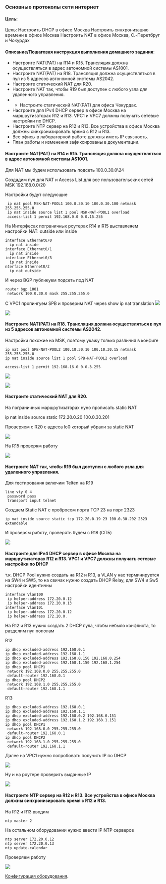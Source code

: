 ### Основные протоколы сети интернет 

#### Цель:

Цель:
Настроить DHCP в офисе Москва
Настроить синхронизацию времени в офисе Москва
Настроить NAT в офисе Москва, C.-Перетбруг и Чокурдах

#### Описание/Пошаговая инструкция выполнения домашнего задания:

- Настроите NAT(PAT) на R14 и R15. Трансляция должна осуществляться в адрес автономной системы AS1001.
- Настроите NAT(PAT) на R18. Трансляция должна осуществляться в пул из 5 адресов автономной системы AS2042.
- Настроите статический NAT для R20.
- Настроите NAT так, чтобы R19 был доступен с любого узла для удаленного управления.
 - * Настроите статический NAT(PAT) для офиса Чокурдах.
- Настроите для IPv4 DHCP сервер в офисе Москва на маршрутизаторах R12 и R13. VPC1 и VPC7 должны получать сетевые настройки по DHCP.
- Настроите NTP сервер на R12 и R13. Все устройства в офисе Москва должны синхронизировать время с R12 и R13.
- Все офисы в лабораторной работе должны иметь IP связность.
- План работы и изменения зафиксированы в документации.

#### Настроите NAT(PAT) на R14 и R15. Трансляция должна осуществляться в адрес автономной системы AS1001.

Для NAT мы будем использовать подсеть 100.0.30.0\24

Создадим пул для NAT и Aсcess List для все пользовательских сетей MSK 192.168.0.0\20 

Настройки будут следующие

     ip nat pool MSK-NAT-POOL1 100.0.30.10 100.0.30.100 netmask 255.255.255.0
     ip nat inside source list 1 pool MSK-NAT-POOL1 overload
     access-list 1 permit 192.168.0.0 0.0.15.255

На Интерфесах пограничных роутерах R14 и R15 выставлеяем настройки NAT: outside или inside

    interface Ethernet0/0
      ip nat inside
    interface Ethernet0/1
      ip nat inside
    interface Ethernet0/3
      ip nat inside
    nterface Ethernet0/2
      ip nat outside

И через BGP публикуем подсеть под NAT

    router bgp 1001
     network 100.0.30.0 mask 255.255.255.0

C VPC1 пропингуем SPB и проверим NAT через  show ip nat translation
![](Step1-1.png)

![](Step1-2.png)

#### Настроите NAT(PAT) на R18. Трансляция должна осуществляться в пул из 5 адресов автономной системы AS2042.

Настройки похожие на MSK, поэтому укажу только различия в конфиге

    ip nat pool SPB-NAT-POOL2 100.10.30.10 100.10.30.15 netmask 255.255.255.0
    ip nat inside source list 1 pool SPB-NAT-POOL2 overload

    access-list 1 permit 192.168.16.0 0.0.3.255

![](Step2-1.png)

![](Step2-2.png)

#### Настроите статический NAT для R20.

На пограничных маршрутизаторах нуно прописать static NAT

   ip nat inside source static 172.20.0.20 100.0.30.201

Проверяем с R20 с адреса lo0 который убрали за static NAT

![](Step3-1.png)

На R15 проверям работу

![](Step3-2.png)

#### Настроите NAT так, чтобы R19 был доступен с любого узла для удаленного управления.

Для тестирования включим Telten на R19 

    line vty 0 4
     password pass
     transport input telnet

Создаем Static NAT с пробросом порта TCP 23 на порт 2323

    ip nat inside source static tcp 172.20.0.19 23 100.0.30.202 2323 extendable

И проверям работу, проверять будем с R18 (СПБ)

![](Step4-1.png)   

#### Настроите для IPv4 DHCP сервер в офисе Москва на маршрутизаторах R12 и R13. VPC1 и VPC7 должны получать сетевые настройки по DHCP

т.к. DHCP Pool нужно создать на R12 и R13, а VLAN у нас терминируется на SW4 и SW5, то на свичах нужно создать DHCP Relay, для SW4 и Sw5 настройки идентичны

    interface Vlan100
     ip helper-address 172.20.0.12
     ip helper-address 172.20.0.13
    interface Vlan101
     ip helper-address 172.20.0.12
     ip helper-address 172.20.0.

На R12 и R13 нужно создать 2 DHCP пула, чтобы небыло конфликта, то разделим пул пополам

R12

    ip dhcp excluded-address 192.168.0.1
    ip dhcp excluded-address 192.168.1.1
    ip dhcp excluded-address 192.168.0.150 192.168.0.254
    ip dhcp excluded-address 192.168.1.150 192.168.1.254
    ip dhcp pool DHCP1
     network 192.168.0.0 255.255.255.0
     default-router 192.168.0.1
    ip dhcp pool DHCP2
     network 192.168.1.0 255.255.255.0
     default-router 192.168.1.1

R13

    ip dhcp excluded-address 192.168.0.1
    ip dhcp excluded-address 192.168.1.1
    ip dhcp excluded-address 192.168.0.2 192.168.0.151
    ip dhcp excluded-address 192.168.1.2 192.168.1.151
    ip dhcp pool DHCP1
     network 192.168.0.0 255.255.255.0
     default-router 192.168.0.1
    ip dhcp pool DHCP2
     network 192.168.1.0 255.255.255.0
     default-router 192.168.1.1

Далее на VPC1 нужно попробовать получить IP по DHCP

![](Step5-1.png) 

Ну и на роутере проверить выданные IP

![](Step5-2.png) 

#### Настроите NTP сервер на R12 и R13. Все устройства в офисе Москва должны синхронизировать время с R12 и R13.

На R12 и R13 вводим

    ntp master 2

На остальном оборудовании нужно ввести IP NTP серверов

    ntp server 172.20.0.12
    ntp server 172.20.0.13
    ntp update-calendar

Проверяем работу

![](Step6-1.png) 

[Конфигурация оборудования](Config/).

